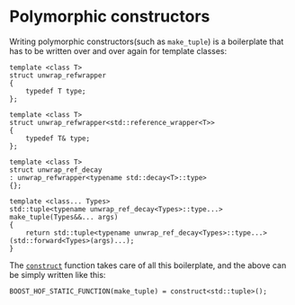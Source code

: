 <!-- Copyright 2018 Paul Fultz II
     Distributed under the Boost Software License, Version 1.0.
     (http://www.boost.org/LICENSE_1_0.txt)
-->

Polymorphic constructors
========================

Writing polymorphic constructors(such as `make_tuple`) is a boilerplate that
has to be written over and over again for template classes: 

    template <class T>
    struct unwrap_refwrapper
    {
        typedef T type;
    };
     
    template <class T>
    struct unwrap_refwrapper<std::reference_wrapper<T>>
    {
        typedef T& type;
    };
     
    template <class T>
    struct unwrap_ref_decay
    : unwrap_refwrapper<typename std::decay<T>::type>
    {};

    template <class... Types>
    std::tuple<typename unwrap_ref_decay<Types>::type...> make_tuple(Types&&... args)
    {
        return std::tuple<typename unwrap_ref_decay<Types>::type...>(std::forward<Types>(args)...);
    }

The [`construct`](include/boost/hof/construct) function takes care of all this boilerplate, and the above can be simply written like this:

    BOOST_HOF_STATIC_FUNCTION(make_tuple) = construct<std::tuple>();
